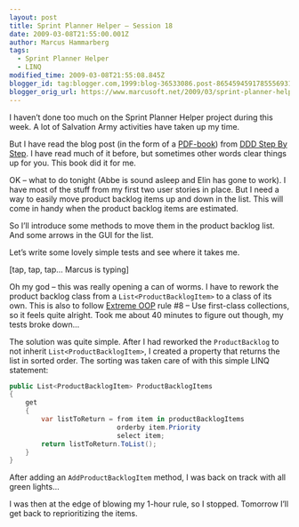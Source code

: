 ```yaml
---
layout: post
title: Sprint Planner Helper – Session 18
date: 2009-03-08T21:55:00.001Z
author: Marcus Hammarberg
tags:
  - Sprint Planner Helper
  - LINQ
modified_time: 2009-03-08T21:55:08.845Z
blogger_id: tag:blogger.com,1999:blog-36533086.post-8654594591785556931
blogger_orig_url: https://www.marcusoft.net/2009/03/sprint-planner-helper-session-18.html
---
```


I haven’t done too much on the Sprint Planner Helper project during this week. A lot of Salvation Army activities have taken up my time.

But I have read the blog post (in the form of a [PDF-book](http://dddstepbystep.com/r.ashx?2)) from [DDD Step By Step](http://dddstepbystep.com). I have read much of it before, but sometimes other words clear things up for you. This book did it for me.

OK – what to do tonight (Abbe is sound asleep and Elin has gone to work). I have most of the stuff from my first two user stories in place. But I need a way to easily move product backlog items up and down in the list. This will come in handy when the product backlog items are estimated.

So I’ll introduce some methods to move them in the product backlog list. And some arrows in the GUI for the list.

Let’s write some lovely simple tests and see where it takes me.

\[tap, tap, tap… Marcus is typing\]

Oh my god – this was really opening a can of worms. I have to rework the product backlog class from a `List<ProductBacklogItem>` to a class of its own. This is also to follow [Extreme OOP](http://milano-xpug.pbwiki.com/f/10080616-extreme-oop.pdf) rule #8 – Use first-class collections, so it feels quite alright. Took me about 40 minutes to figure out though, my tests broke down…

The solution was quite simple. After I had reworked the `ProductBacklog` to not inherit `List<ProductBacklogItem>`, I created a property that returns the list in sorted order. The sorting was taken care of with this simple LINQ statement:

```csharp
public List<ProductBacklogItem> ProductBacklogItems
{
    get
    {
        var listToReturn = from item in productBacklogItems
                           orderby item.Priority
                           select item;
        return listToReturn.ToList();
    }
}
```

After adding an `AddProductBacklogItem` method, I was back on track with all green lights…

I was then at the edge of blowing my 1-hour rule, so I stopped. Tomorrow I’ll get back to reprioritizing the items.